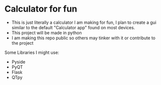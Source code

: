 # Calculator for fun

- This is just literally a calculator I am making for fun, I plan to create a gui similar to the 
  default "Calculator app" found on most devices.
- This project will be made in python
- I am making this repo public so others may tinker with it or contribute to the project

Some Libraries I might use:
- Pyside
- PyQT
- Flask
- QTpy